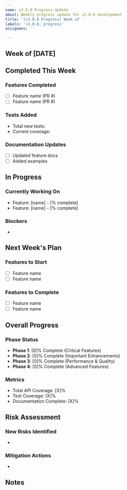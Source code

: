 ```yaml
---
name: v3.0.0 Progress Update
about: Weekly progress update for v3.0.0 development
title: '[v3.0.0 Progress] Week of '
labels: 'v3.0.0, progress'
assignees: ''

---
```


## Week of [DATE]

## Completed This Week

### Features Completed
- [ ] Feature name (PR #)
- [ ] Feature name (PR #)

### Tests Added
- Total new tests:
- Current coverage:

### Documentation Updates
- [ ] Updated feature docs
- [ ] Added examples

## In Progress

### Currently Working On
- Feature: [name] - [% complete]
- Feature: [name] - [% complete]

### Blockers
<!-- Any issues blocking progress -->
-

## Next Week's Plan

### Features to Start
- [ ] Feature name
- [ ] Feature name

### Features to Complete
- [ ] Feature name
- [ ] Feature name

## Overall Progress

### Phase Status
- **Phase 1**: [0]% Complete (Critical Features)
- **Phase 2**: [0]% Complete (Important Enhancements)
- **Phase 3**: [0]% Complete (Performance & Quality)
- **Phase 4**: [0]% Complete (Advanced Features)

### Metrics
- Total API Coverage: [X]%
- Test Coverage: [X]%
- Documentation Complete: [X]%

## Risk Assessment

### New Risks Identified
-

### Mitigation Actions
-

## Notes
<!-- Any additional updates or context -->
